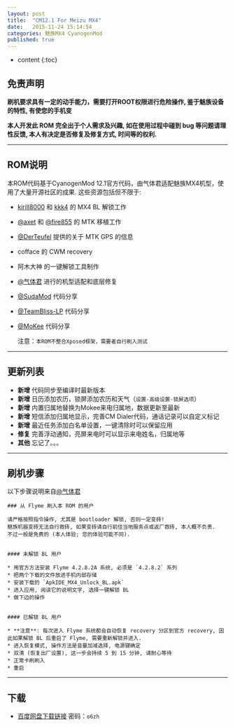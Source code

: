 ```yaml
---
layout: post
title:  "CM12.1 For Meizu MX4"
date:   2015-11-24 15:14:54
categories: 魅族MX4 CyanogenMod
published: true
---
```


* content
{:toc}

## 免责声明

**刷机要求具有一定的动手能力，需要打开ROOT权限进行危险操作, 鉴于魅族设备的特性, 有使您的手机变**


**本人开发此 ROM 完全出于个人需求及兴趣, 如在使用过程中碰到 bug 等问题请理性反馈, 本人有决定是否修复及修复方式, 时间等的权利.**

---

## ROM说明

本ROM代码基于CyanogenMod 12.1官方代码，由气体君适配魅族MX4机型，使用了大量开源社区的成果. 这些资源包括但不限于:

* [kirill8000](http://4pda.ru/forum/index.php?showuser=4461476) 和 [kkk4](http://4pda.ru/forum/index.php?showuser=610367) 的 MX4 BL 解锁工作
* [@axet](https://github.com/axet) 和 [@fire855](https://github.com/fire855) 的 MTK 移植工作
* [@DerTeufel](https://github.com/DerTeufel) 提供的关于 MTK GPS 的信息
* cofface 的 CWM recovery
* 阿木大神 的一键解锁工具制作
* [@气体君](https://github.com/xen0n) 进行的机型适配和底层修复
* [@SudaMod](https://github.com/SudaMod) 代码分享
* [@TeamBliss-LP](https://github.com/TeamBliss-LP) 代码分享
* [@MoKee](https://github.com/MoKee) 代码分享

	注意：`本ROM不整合Xposed框架，需要者自行刷入测试`

---

## 更新列表

* **新增** 代码同步至编译时最新版本
* **新增** 日历添加农历，锁屏添加农历和天气（`设置-高级设置-锁屏选项`）
* **新增** 内置归属地替换为Mokee来电归属地，数据更新至最新
* **新增** 短信添加归属地显示，完善CM Dialer代码，通话记录可以自定义标记
* **新增** 最近任务添加白名单设置，一键清除时可以保留应用
* **修复** 完善浮动通知，亮屏来电时可以显示来电姓名，归属地等
* **其他** 忘记了。。。

---

## 刷机步骤

以下步骤说明来自[@气体君](https://github.com/xen0n)

```
### 从 Flyme 刷入本 ROM 的用户

请严格按照指令操作, 尤其是 bootloader 解锁, 否则一定变砖!
魅族机器变砖无法自行救砖, 如果变砖请自行前往当地服务点或返厂救砖, 本人概不负责.
不过一般是免费的 (本人体验; 您的体验可能不同).


#### 未解锁 BL 用户

* 用官方方法安装 Flyme 4.2.8.2A 系统, 必须是 `4.2.8.2` 系列
* 把两个下载的文件放进手机内部存储
* 安装下载的 `ApkIDE_MX4_Unlock_BL.apk`
* 进入应用, 阅读它的说明文字, 选择一键解锁 BL
* 做下边的操作


#### 已解锁 BL 用户

* **注意**: 每次进入 Flyme 系统都会自动恢复 recovery 分区到官方 recovery, 因此如果解锁 BL 后重启了 Flyme, 需要重新解锁并进入.
* 进入恢复模式, 操作方法是音量加减选择, 电源键确定
* 双清 (恢复出厂设置), 这一步会持续 5 到 15 分钟, 请耐心等待
* 正常卡刷刷入
* 重启
```

---

## 下载

* [百度网盘下载链接](http://pan.baidu.com/s/1c0mHPg0) 密码：`o6zh`





